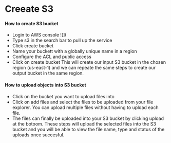 # Creeate S3
#### How to create S3 bucket

* Login to AWS console
![](
* Type s3 in the search bar to pull up the service
* Click create bucket
* Name your buckett with a globally unique name in a region
* Configure the ACL and public access
* Click on create bucket
This will create our input S3 bucket in the chosen region (us-east-1) and we can repeate the same steps to create our output bucket in the same region.

#### How to upload objects into S3 bucket

* Click on the bucket you want to upload files into
* Click on add files and select the files to be uploaded from your file explorer. You can upload multiple files without having to upload each file.
* The files can finally be uploaded into your S3 bucket by clicking upload at the botoom.
These steps will upload the selected files into the S3 bucket and you will be able to view the file name, type and status of the uploads once succesful.
